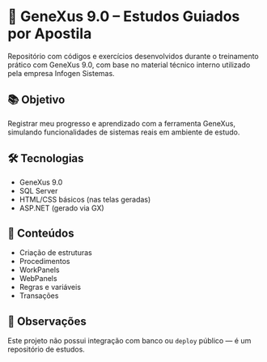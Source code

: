 # 📘 GeneXus 9.0 – Estudos Guiados por Apostila

Repositório com códigos e exercícios desenvolvidos durante o treinamento prático com GeneXus 9.0, com base no material técnico interno utilizado pela empresa Infogen Sistemas.

## 📚 Objetivo

Registrar meu progresso e aprendizado com a ferramenta GeneXus, simulando funcionalidades de sistemas reais em ambiente de estudo.

## 🛠️ Tecnologias

- GeneXus 9.0
- SQL Server
- HTML/CSS básicos (nas telas geradas)
- ASP.NET (gerado via GX)

## 📄 Conteúdos

- Criação de estruturas
- Procedimentos
- WorkPanels
- WebPanels
- Regras e variáveis
- Transações

## 📌 Observações

Este projeto não possui integração com banco ou `deploy` público — é um repositório de estudos.

